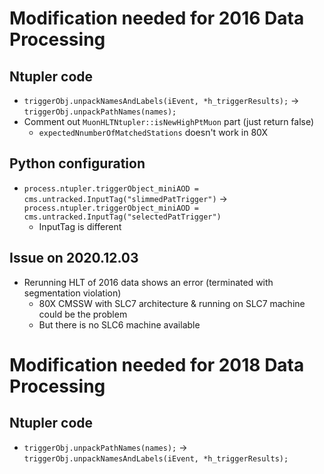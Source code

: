 # Modification needed for 2016 Data Processing

## Ntupler code

* ```triggerObj.unpackNamesAndLabels(iEvent, *h_triggerResults);``` -> 
  ```triggerObj.unpackPathNames(names);```
* Comment out ```MuonHLTNtupler::isNewHighPtMuon``` part (just return false)
  * ```expectedNnumberOfMatchedStations``` doesn't work in 80X


## Python configuration

* ```process.ntupler.triggerObject_miniAOD = cms.untracked.InputTag("slimmedPatTrigger")``` ->
  ```process.ntupler.triggerObject_miniAOD = cms.untracked.InputTag("selectedPatTrigger")```
  * InputTag is different



## Issue on 2020.12.03

* Rerunning HLT of 2016 data shows an error (terminated with segmentation violation)
  * 80X CMSSW with SLC7 architecture & running on SLC7 machine could be the problem
  * But there is no SLC6 machine available

# Modification needed for 2018 Data Processing

## Ntupler code
* ```triggerObj.unpackPathNames(names);``` ->
  ```triggerObj.unpackNamesAndLabels(iEvent, *h_triggerResults);```
  
